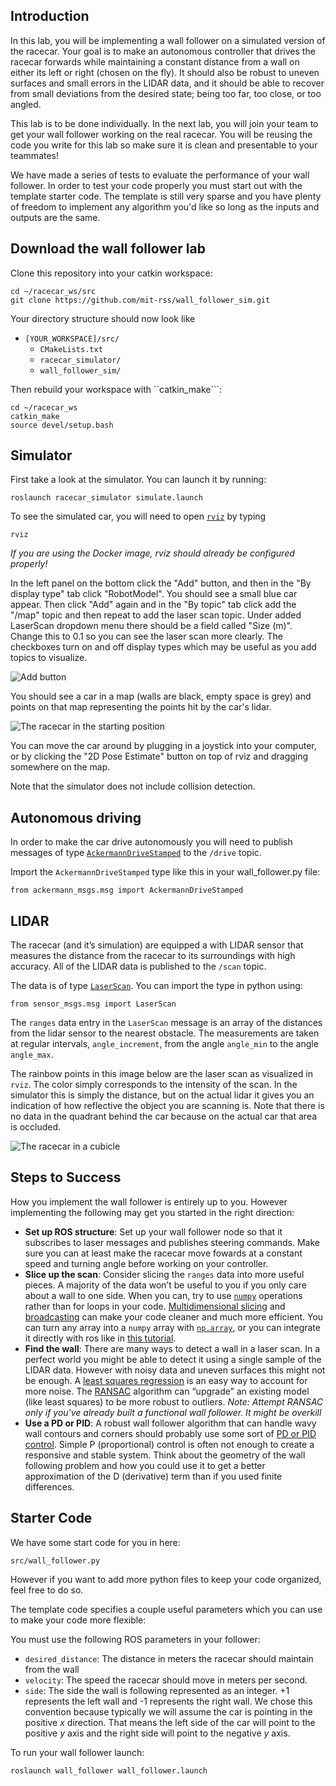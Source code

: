 ## Introduction

In this lab, you will be implementing a wall follower on a simulated version of
the racecar. Your goal is to make an autonomous controller that drives the
racecar forwards while maintaining a constant distance from a wall on either
its left or right (chosen on the fly). It should also be robust to uneven
surfaces and small errors in the LIDAR data, and it should be able to recover
from small deviations from the desired state; being too far, too close, or
too angled.

This lab is to be done individually. In the next lab, you will join your team
to get your wall follower working on the real racecar. You will be reusing the
code you write for this lab so make sure it is clean and presentable to your
teammates!

We have made a series of tests to evaluate the performance of your wall
follower. In order to test your code properly you must start out with the
template starter code. The template is still very sparse and you have plenty of
freedom to implement any algorithm you'd like so long as the inputs and outputs
are the same.

## Download the wall follower lab

Clone this repository into your catkin workspace:

    cd ~/racecar_ws/src
    git clone https://github.com/mit-rss/wall_follower_sim.git

Your directory structure should now look like

- ```[YOUR_WORKSPACE]/src/```
  - ```CMakeLists.txt```
  - ```racecar_simulator/```
  - ```wall_follower_sim/```

Then rebuild your workspace with ``catkin_make```:

    cd ~/racecar_ws
    catkin_make
    source devel/setup.bash

## Simulator

First take a look at the simulator. You can launch it by running:

    roslaunch racecar_simulator simulate.launch
    
To see the simulated car, you will need to open
[```rviz```](http://wiki.ros.org/rviz) by typing

    rviz

_If you are using the Docker image, rviz should already be configured properly!_

In the left panel on the bottom click the "Add" button, and then in the
"By display type" tab click "RobotModel". You should see a small blue car
appear. Then click "Add" again and in the "By topic" tab click add the "/map"
topic and then repeat to add the laser scan topic. Under added LaserScan
dropdown menu there should be a field called "Size (m)". Change this to 0.1 so
you can see the laser scan more clearly. The checkboxes turn on and off display
types which may be useful as you add topics to visualize.

![Add button](https://i.imgur.com/85tY4tZ.png)

You should see a car in a map (walls are black, empty space is grey) and points
on that map representing the points hit by the car's lidar.

![The racecar in the starting position](https://raw.githubusercontent.com/mit-racecar/racecar_simulator/master/media/racecar_simulator_rviz_1.png)

You can move the car around by plugging in a joystick into your computer, or by
clicking the "2D Pose Estimate" button on top of rviz and dragging somewhere on
the map.

Note that the simulator does not include collision detection.

## Autonomous driving

In order to make the car drive autonomously you will need to publish messages of
type [```AckermannDriveStamped```](http://docs.ros.org/jade/api/ackermann_msgs/html/msg/AckermannDriveStamped.html) to the ```/drive``` topic.
    
Import the ```AckermannDriveStamped``` type like this in your wall_follower.py file:

    from ackermann_msgs.msg import AckermannDriveStamped
    
## LIDAR

The racecar (and it’s simulation) are equipped a with LIDAR sensor that measures
the distance from the racecar to its surroundings with high accuracy. All of the
LIDAR data is published to the ```/scan``` topic.

The data is of type [```LaserScan```](http://docs.ros.org/api/sensor_msgs/html/msg/LaserScan.html). You can import the type in python using:

    from sensor_msgs.msg import LaserScan

The ```ranges``` data entry in the ```LaserScan``` message  is an array of the
distances from the lidar sensor to the nearest obstacle. The measurements are
taken at regular intervals, ```angle_increment```, from the angle
```angle_min``` to the angle ```angle_max```.

The rainbow points in this image below are the laser scan as visualized in
```rviz```. The color simply corresponds to the intensity of the scan. In the
simulator this is simply the distance, but on the actual lidar it gives you an
indication of how reflective the object you are scanning is. Note that there is
no data in the quadrant behind the car because on the actual car that area is
occluded.

![The racecar in a cubicle](https://raw.githubusercontent.com/mit-racecar/racecar_simulator/master/media/racecar_simulator_rviz_2.png)

## Steps to Success
How you implement the wall follower is entirely up to you. However implementing
the following may get you started in the right direction:

* __Set up ROS structure__: Set up your wall follower node so that it subscribes to laser messages and publishes steering commands. Make sure you can at least make the racecar move fowards at a constant speed and turning angle before working on your controller.
* __Slice up the scan__: Consider slicing the ```ranges``` data into more useful pieces. A majority of the data won’t be useful to you if you only care about a wall to one side. When you can, try to use [```numpy```](https://docs.scipy.org/doc/numpy-dev/user/quickstart.html) operations rather than for loops in your code. [Multidimensional slicing](https://docs.scipy.org/doc/numpy-1.13.0/reference/arrays.indexing.html) and [broadcasting](https://docs.scipy.org/doc/numpy-1.13.0/user/basics.broadcasting.html) can make your code cleaner and much more efficient. You can turn any array into a ```numpy``` array with [```np.array```](https://docs.scipy.org/doc/numpy-1.13.0/reference/generated/numpy.array.html), or you can integrate it directly with ros like in [this tutorial](http://wiki.ros.org/rospy_tutorials/Tutorials/numpy).
* __Find the wall__: There are many ways to detect a wall in a laser scan. In a perfect world you might be able to detect it using a single sample of the LIDAR data. However with noisy data and uneven surfaces this might not be enough. A [least squares regression](https://en.wikipedia.org/wiki/Simple_linear_regression) is an easy way to account for more noise. The [RANSAC](https://en.wikipedia.org/wiki/Random_sample_consensus) algorithm can “upgrade” an existing model (like least squares) to be more robust to outliers. _Note: Attempt RANSAC only if you've already built a functional wall follower. It might be overkill_
* __Use a PD or PID__: A robust wall follower algorithm that can handle wavy wall contours and corners should probably use some sort of [PD or PID control](https://en.wikipedia.org/wiki/PID_controller#Discrete_implementation). Simple P (proportional) control is often not enough to create a responsive and stable system. Think about the geometry of the wall following problem and how you could use it to get a better approximation of the D (derivative) term than if you used finite differences.

## Starter Code

We have some start code for you in here:

    src/wall_follower.py

However if you want to add more python files to keep your code organized, feel
free to do so.

The template code specifies a couple useful parameters which you can use to make your code more flexible:

You must use the following ROS parameters in your follower:

* ```desired_distance```: The distance in meters the racecar should maintain from the wall
* ```velocity```: The speed the racecar should move in meters per second.
* ```side```: The side the wall is following represented as an integer. +1 represents the left wall and -1 represents the right wall. We chose this convention because typically we will assume the car is pointing in the positive _x_ direction. That means the left side of the car will point to the positive _y_ axis and the right side will point to the negative _y_ axis. 

To run your wall follower launch:

    roslaunch wall_follower wall_follower.launch

<br/>

